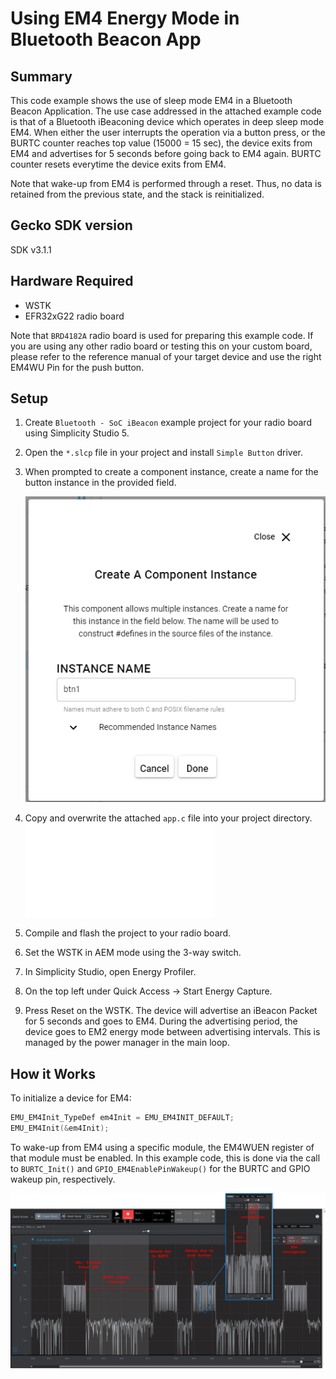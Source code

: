 # Using EM4 Energy Mode in Bluetooth Beacon App

## Summary ##
This code example shows the use of sleep mode EM4 in a Bluetooth Beacon Application. The use case addressed in the attached example code is that of a Bluetooth iBeaconing device which operates in deep sleep mode EM4. When either the user interrupts the operation via a button press, or the BURTC counter reaches top value (15000 = 15 sec), the device exits from EM4 and advertises for 5 seconds before going back to EM4 again. BURTC counter resets everytime the device exits from EM4.

Note that wake-up from EM4 is performed through a reset. Thus, no data is retained from the previous state, and the stack is reinitialized. 

## Gecko SDK version ##

SDK v3.1.1

## Hardware Required ##
- WSTK
- EFR32xG22 radio board 
  
Note that `BRD4182A` radio board is used for preparing this example code. If you are using any other radio board or testing this on your custom board, please refer to the reference manual of your target device and use the right EM4WU Pin for the push button.

## Setup ##

1. Create `Bluetooth - SoC iBeacon` example project for your radio board using Simplicity Studio 5.
2. Open the `*.slcp` file in your project and install `Simple Button` driver.
3. When prompted to create a component instance, create a name for the button instance in the provided field.

    ![button 1 instance](./images/create-btn-instance.png)

4. Copy and overwrite the attached `app.c` file into your project directory.
   ![app.c](./src/app.c)
5. Compile and flash the project to your radio board.
6. Set the WSTK in AEM mode using the 3-way switch.
7. In Simplicity Studio, open Energy Profiler.
8. On the top left under Quick Access -> Start Energy Capture.
9. Press Reset on the WSTK. The device will advertise an iBeacon Packet for 5 seconds and goes to EM4. During the advertising period, the device goes to EM2 energy mode between advertising intervals. This is managed by the power manager in the main loop.

## How it Works ##

To initialize a device for EM4:

```C
EMU_EM4Init_TypeDef em4Init = EMU_EM4INIT_DEFAULT;
EMU_EM4Init(&em4Init);
```

To wake-up from EM4 using a specific module, the EM4WUEN register of that module must be enabled. In this example code, this is done via the call to  `BURTC_Init()` and `GPIO_EM4EnablePinWakeup()` for the BURTC and GPIO wakeup pin, respectively.


![](images/energy-profile.png)

